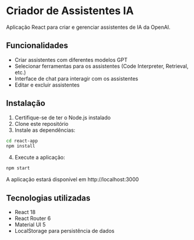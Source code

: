 # Criador de Assistentes IA

Aplicação React para criar e gerenciar assistentes de IA da OpenAI.

## Funcionalidades

- Criar assistentes com diferentes modelos GPT
- Selecionar ferramentas para os assistentes (Code Interpreter, Retrieval, etc.)
- Interface de chat para interagir com os assistentes
- Editar e excluir assistentes

## Instalação

1. Certifique-se de ter o Node.js instalado
2. Clone este repositório
3. Instale as dependências:

```bash
cd react-app
npm install
```

4. Execute a aplicação:

```bash
npm start
```

A aplicação estará disponível em http://localhost:3000

## Tecnologias utilizadas

- React 18
- React Router 6
- Material UI 5
- LocalStorage para persistência de dados
